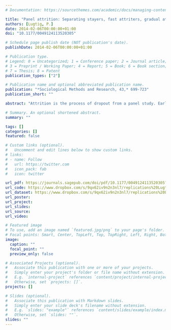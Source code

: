 ```yaml
---
# Documentation: https://sourcethemes.com/academic/docs/managing-content/

title: "Panel attrition: Separating stayers, fast attriters, gradual attriters and lurkers"
authors: [Lugtig, P.]
date: 2014-02-06T00:00:00+01:00
doi: "10.1177/0049124113520305"

# Schedule page publish date (NOT publication's date).
publishDate: 2014-02-06T00:00:00+01:00

# Publication type.
# Legend: 0 = Uncategorized; 1 = Conference paper; 2 = Journal article;
# 3 = Preprint / Working Paper; 4 = Report; 5 = Book; 6 = Book section;
# 7 = Thesis; 8 = Patent
publication_types: ["2"]

# Publication name and optional abbreviated publication name.
publication: "*Sociological Methods and Research, 43,* 699-723"
publication_short: ""

abstract: "Attrition is the process of dropout from a panel study. Earlier studies into the determinants of attrition study respondents still in the survey and those who attrited at any given wave of data collection. In many panel surveys, the process of attrition is more subtle than being either in or out of the study. Respondents often miss out on one or more waves, but might return after that. They start off responding infrequently, but more often later in the course of the study. Using current analytical models, it is difficult to incorporate such response patterns in analyses of attrition. This article shows how to study attrition in a latent class framework. This allows the separation of different groups of respondents, that each follow a different and distinct process of attrition. Classifying attriting respondents enables us to formally test substantive theories of attrition and its effects on data accuracy more effectively."

# Summary. An optional shortened abstract.
summary: ""

tags: []
categories: []
featured: false

# Custom links (optional).
#   Uncomment and edit lines below to show custom links.
# links:
# - name: Follow
#   url: https://twitter.com
#   icon_pack: fab
#   icon: twitter

url_pdf: https://journals.sagepub.com/doi/pdf/10.1177/0049124113520305?casa_token=y3tQSNbKY84AAAAA:QNVXVN0EslmUSGmwimwLjJrNrB8DCpTpndvZSv7a1O933NBfwi-JW4fq5HgompGMOwLp_n633sih
url_code: https://www.dropbox.com/s/9qx62iv9n2n3nl7/replications%20Lugtig%20%282014%29%20attrition%20%28SMR%29.zip?dl=0
url_dataset: https://www.dropbox.com/s/9qx62iv9n2n3nl7/replications%20Lugtig%20%282014%29%20attrition%20%28SMR%29.zip?dl=0
url_poster:
url_project:
url_slides:
url_source:
url_video:

# Featured image
# To use, add an image named `featured.jpg/png` to your page's folder. 
# Focal points: Smart, Center, TopLeft, Top, TopRight, Left, Right, BottomLeft, Bottom, BottomRight.
image:
  caption: ""
  focal_point: ""
  preview_only: false

# Associated Projects (optional).
#   Associate this publication with one or more of your projects.
#   Simply enter your project's folder or file name without extension.
#   E.g. `internal-project` references `content/project/internal-project/index.md`.
#   Otherwise, set `projects: []`.
projects: []

# Slides (optional).
#   Associate this publication with Markdown slides.
#   Simply enter your slide deck's filename without extension.
#   E.g. `slides: "example"` references `content/slides/example/index.md`.
#   Otherwise, set `slides: ""`.
slides: ""
---
```

